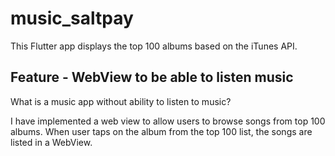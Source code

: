 # music_saltpay

This Flutter app displays the top 100 albums based on the iTunes API. 

## Feature - WebView to be able to listen music

What is a music app without ability to listen to music?

I have implemented a web view to allow users to browse songs from top 100 albums.
When user taps on the album from the top 100 list, the songs are listed in a WebView.
